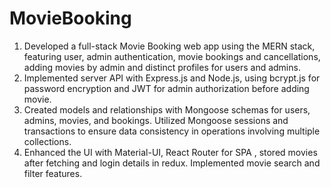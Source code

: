 # MovieBooking
1. Developed a full-stack Movie Booking web app using the MERN stack, featuring user, admin authentication, movie bookings and cancellations, adding movies by admin and distinct profiles for users and admins.
2. Implemented server API with Express.js and Node.js, using bcrypt.js for password encryption and JWT for admin authorization before adding movie.
3. Created models and relationships with Mongoose schemas for users, admins, movies, and bookings. Utilized Mongoose sessions and transactions to ensure data consistency in operations involving multiple collections.
4. Enhanced the UI with Material-UI, React Router for SPA , stored movies after
fetching and login details in redux. Implemented movie search and filter features.
   



